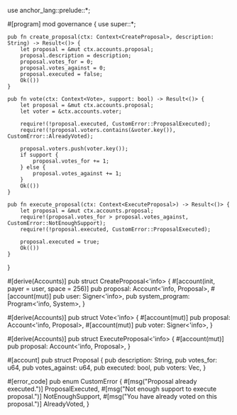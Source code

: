 use anchor_lang::prelude::*;

#[program]
mod governance {
    use super::*;

    pub fn create_proposal(ctx: Context<CreateProposal>, description: String) -> Result<()> {
        let proposal = &mut ctx.accounts.proposal;
        proposal.description = description;
        proposal.votes_for = 0;
        proposal.votes_against = 0;
        proposal.executed = false;
        Ok(())
    }

    pub fn vote(ctx: Context<Vote>, support: bool) -> Result<()> {
        let proposal = &mut ctx.accounts.proposal;
        let voter = &ctx.accounts.voter;

        require!(!proposal.executed, CustomError::ProposalExecuted);
        require!(!proposal.voters.contains(&voter.key()), CustomError::AlreadyVoted);
        
        proposal.voters.push(voter.key());
        if support {
            proposal.votes_for += 1;
        } else {
            proposal.votes_against += 1;
        }
        Ok(())
    }

    pub fn execute_proposal(ctx: Context<ExecuteProposal>) -> Result<()> {
        let proposal = &mut ctx.accounts.proposal;
        require!(proposal.votes_for > proposal.votes_against, CustomError::NotEnoughSupport);
        require!(!proposal.executed, CustomError::ProposalExecuted);
        
        proposal.executed = true;
        Ok(())
    }
}

#[derive(Accounts)]
pub struct CreateProposal<'info> {
    #[account(init, payer = user, space = 256)]
    pub proposal: Account<'info, Proposal>,
    #[account(mut)]
    pub user: Signer<'info>,
    pub system_program: Program<'info, System>,
}

#[derive(Accounts)]
pub struct Vote<'info> {
    #[account(mut)]
    pub proposal: Account<'info, Proposal>,
    #[account(mut)]
    pub voter: Signer<'info>,
}

#[derive(Accounts)]
pub struct ExecuteProposal<'info> {
    #[account(mut)]
    pub proposal: Account<'info, Proposal>,
}

#[account]
pub struct Proposal {
    pub description: String,
    pub votes_for: u64,
    pub votes_against: u64,
    pub executed: bool,
    pub voters: Vec<Pubkey>,
}

#[error_code]
pub enum CustomError {
    #[msg("Proposal already executed.")]
    ProposalExecuted,
    #[msg("Not enough support to execute proposal.")]
    NotEnoughSupport,
    #[msg("You have already voted on this proposal.")]
    AlreadyVoted,
}
